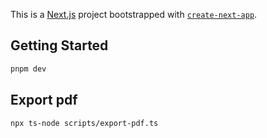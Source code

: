 This is a [Next.js](https://nextjs.org) project bootstrapped with [`create-next-app`](https://nextjs.org/docs/app/api-reference/cli/create-next-app).

## Getting Started

```bash
pnpm dev
```

## Export pdf
```bash
npx ts-node scripts/export-pdf.ts
```

